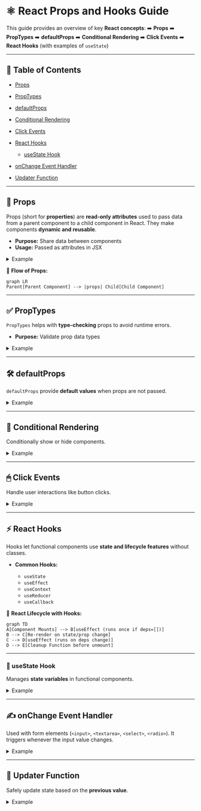# ⚛️ React Props and Hooks Guide

This guide provides an overview of key **React concepts**:
➡️ **Props**
➡️ **PropTypes**
➡️ **defaultProps**
➡️ **Conditional Rendering**
➡️ **Click Events**
➡️ **React Hooks** (with examples of `useState`)

---

## 📑 Table of Contents

* [Props](#props)
* [PropTypes](#proptypes)
* [defaultProps](#defaultprops)
* [Conditional Rendering](#conditional-rendering)
* [Click Events](#click-events)
* [React Hooks](#react-hooks)

  * [useState Hook](#usestate-hook)
* [onChange Event Handler](#onchange-event-handler)
* [Updater Function](#updater-function)

---

## 🧩 Props

Props (short for **properties**) are **read-only attributes** used to pass data from a parent component to a child component in React.
They make components **dynamic and reusable**.

* **Purpose:** Share data between components
* **Usage:** Passed as attributes in JSX

<details>
<summary>Example</summary>  

```jsx
<Component key="value" />
```

</details>  

📌 **Flow of Props:**

```mermaid
graph LR
Parent[Parent Component] --> |props| Child[Child Component]
```

---

## ✅ PropTypes

`PropTypes` helps with **type-checking** props to avoid runtime errors.

* **Purpose:** Validate prop data types

<details>
<summary>Example</summary>  

```jsx
import PropTypes from "prop-types";

MyComponent.propTypes = {
  age: PropTypes.number,
};
```

</details>  

---

## 🛠 defaultProps

`defaultProps` provide **default values** when props are not passed.

<details>
<summary>Example</summary>  

```jsx
MyComponent.defaultProps = {
  name: "Guest",
};
```

</details>  

---

## 🔄 Conditional Rendering

Conditionally show or hide components.

<details>
<summary>Example</summary>  

```jsx
{isLoggedIn ? <UserDashboard /> : <LoginScreen />}
```

</details>  

---

## 🖱 Click Events

Handle user interactions like button clicks.

<details>
<summary>Example</summary>  

```jsx
<button onClick={() => alert("Clicked!")}>Click Me</button>
```

</details>  

---

## ⚡ React Hooks

Hooks let functional components use **state and lifecycle features** without classes.

* **Common Hooks:**

  * `useState`
  * `useEffect`
  * `useContext`
  * `useReducer`
  * `useCallback`

📌 **React Lifecycle with Hooks:**

```mermaid
graph TD
A[Component Mounts] --> B[useEffect (runs once if deps=[])]
B --> C[Re-render on state/prop change]
C --> D[useEffect (runs on deps change)]
D --> E[Cleanup Function before unmount]
```

---

### 📝 useState Hook

Manages **state variables** in functional components.

<details>
<summary>Example</summary>  

```jsx
import { useState } from "react";

function MyComponent() {
  const [name, setName] = useState("Guest");

  return (
    <button onClick={() => setName("User")}>
      {name}
    </button>
  );
}
```

</details>  

---

## ✍️ onChange Event Handler

Used with form elements (`<input>`, `<textarea>`, `<select>`, `<radio>`).
It triggers whenever the input value changes.

<details>
<summary>Example</summary>  

```jsx
<input type="text" onChange={(e) => setValue(e.target.value)} />
```

</details>  

---

## 🔁 Updater Function

Safely update state based on the **previous value**.

<details>
<summary>Example</summary>  

```jsx
setYear((y) => y + 1);
```

</details>  
